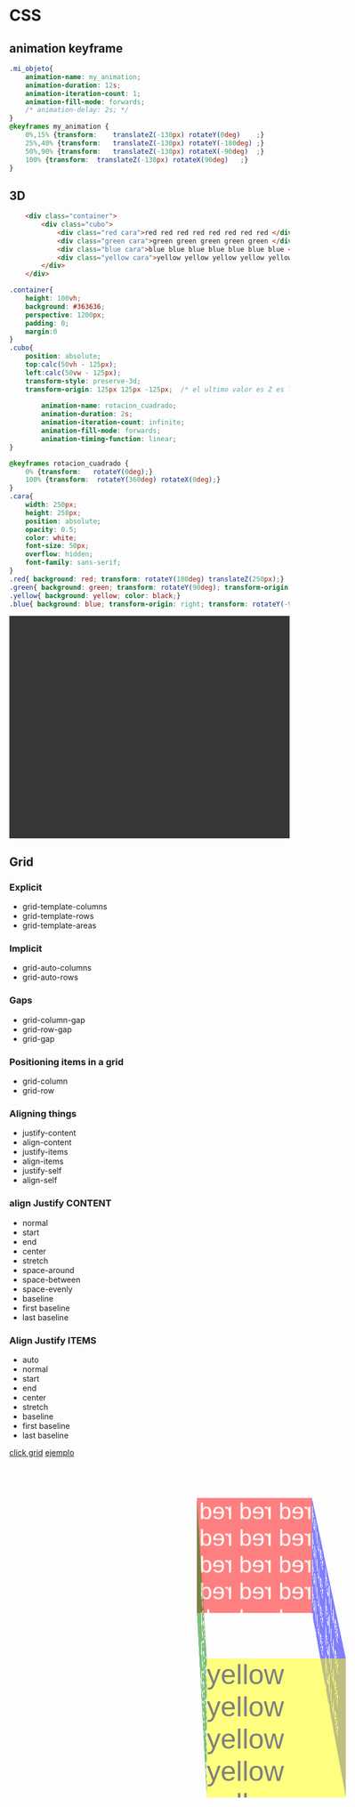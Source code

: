# CSS

## animation keyframe

```css
.mi_objeto{
	animation-name: my_animation;
	animation-duration: 12s;
	animation-iteration-count: 1;
	animation-fill-mode: forwards;
	/* animation-delay: 2s; */
}
@keyframes my_animation {
	0%,15% {transform:    translateZ(-130px) rotateY(0deg)    ;}
	25%,40% {transform:   translateZ(-130px) rotateY(-180deg) ;}
	50%,90% {transform:   translateZ(-130px) rotateX(-90deg)  ;}
	100% {transform:  translateZ(-130px) rotateX(90deg)   ;}
}
```

## 3D

```html
	<div class="container">
		<div class="cubo">
			<div class="red cara">red red red red red red red red </div>
			<div class="green cara">green green green green green </div>
			<div class="blue cara">blue blue blue blue blue blue blue </div>
			<div class="yellow cara">yellow yellow yellow yellow yellow </div>
		</div>
	</div>
```

```css
.container{
	height: 100vh;
	background: #363636;
	perspective: 1200px;
	padding: 0;
	margin:0
}
.cubo{
	position: absolute;
	top:calc(50vh - 125px);
	left:calc(50vw - 125px);
	transform-style: preserve-3d;
	transform-origin: 125px 125px -125px;  /* el ultimo valor es Z es la mitad de los -250px que mandé atrás a la cara de atrás */
	
		animation-name: rotacion_cuadrado;
		animation-duration: 2s;
		animation-iteration-count: infinite;
		animation-fill-mode: forwards;
		animation-timing-function: linear;
}

@keyframes rotacion_cuadrado {
	0% {transform:   rotateY(0deg);}
    100% {transform:  rotateY(360deg) rotateX(0deg);}
}
.cara{
	width: 250px;
	height: 250px;
	position: absolute;
	opacity: 0.5;
	color: white;
	font-size: 50px;
	overflow: hidden;
	font-family: sans-serif;
}
.red{ background: red; transform: rotateY(180deg) translateZ(250px);}
.green{ background: green; transform: rotateY(90deg); transform-origin: left;}
.yellow{ background: yellow; color: black;}
.blue{ background: blue; transform-origin: right; transform: rotateY(-90deg);}

```



<style>
.container2{
	height: 400px;
	background: #363636;
	perspective: 1200px;
	padding: 0;
	margin:0
}


.cubo{
	height: 70px;
	width: 70px; 
	position: absolute;
	top:calc(50vh - 125px);
	left:calc(50vw - 125px);
	transform-style: preserve-3d;
	transform-origin: 125px 125px -125px;  /* el ultimo valor es Z es la mitad de los -250px que mandé atrás a la cara de atrás */
	
		animation-name: rotacion_cuadrado;
		animation-duration: 2s;
		animation-iteration-count: infinite;
		animation-fill-mode: forwards;
		animation-timing-function: linear;
		animation-delay: 1s;
}
@keyframes rotacion_cuadrado {
	0% {transform:   rotateY(0deg);}
    100% {transform:  rotateY(360deg) rotateX(0deg);}
}

.cara{
	width: 250px;
	height: 250px;
	position: absolute;
	opacity: 0.5;
	color: white;
	font-size: 50px;
	overflow: hidden;
	font-family: sans-serif;
}

.red{ background: red; transform: rotateY(180deg) translateZ(250px);}
.green{ background: green; transform: rotateY(90deg); transform-origin: left;}
.yellow{ background: yellow; color: black;}
.blue{ background: blue; transform-origin: right; transform: rotateY(-90deg);}
</style>

<div class="container2">
	<div class="cubo">
		<div class="red cara">red red red red red red red red red red red red red redred red red red red red red</div>
		<div class="green cara">green green green green green green green green green green green green green green green green</div>
		<div class="blue cara">blue blue blue blue blue blue blue blue blue blue blue blue blue blue blue blue</div>
		<div class="yellow cara">yellow yellow yellow yellow yellow yellow yellow yellow yellow yellow yellow yellow yellow yellow yellow yellow</div>
	</div>
</div>



## Grid

### Explicit
	
- grid-template-columns
- grid-template-rows
- grid-template-areas

### Implicit

- grid-auto-columns
- grid-auto-rows

### Gaps

- grid-column-gap
- grid-row-gap
- grid-gap

### Positioning items in a grid

- grid-column
- grid-row

### Aligning things

- justify-content
- align-content
- justify-items
- align-items
- justify-self
- align-self


### align Justify CONTENT

- normal
- start
- end
- center
- stretch
- space-around
- space-between
- space-evenly
- baseline
- first baseline
- last baseline

### Align Justify ITEMS
- auto
- normal
- start
- end
- center
- stretch
- baseline
- first baseline
- last baseline

[click grid](wwww.wgon.tk/docs/grid/grid.html)
[ejemplo](https://github.com/gonwms/wnotes/blob/master/examples/grid/style.css)
